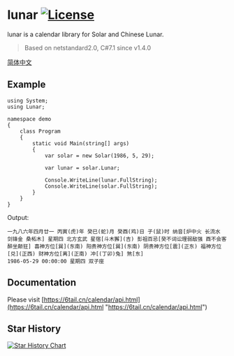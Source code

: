 # lunar [![License](https://img.shields.io/badge/license-MIT-4EB1BA.svg?style=flat-square)](https://github.com/6tail/lunar-csharp/blob/master/LICENSE)

lunar is a calendar library for Solar and Chinese Lunar.

> Based on netstandard2.0, C#7.1 since v1.4.0

[简体中文](https://github.com/6tail/lunar-csharp/blob/master/README.md)

## Example

    using System;
    using Lunar;

    namespace demo
    {
        class Program
        {
            static void Main(string[] args)
            {
                var solar = new Solar(1986, 5, 29);
                 
                var lunar = solar.Lunar;
                 
                Console.WriteLine(lunar.FullString);
                Console.WriteLine(solar.FullString);
            }
        }
    }

Output:

    一九八六年四月廿一 丙寅(虎)年 癸巳(蛇)月 癸酉(鸡)日 子(鼠)时 纳音[炉中火 长流水 剑锋金 桑柘木] 星期四 北方玄武 星宿[斗木獬](吉) 彭祖百忌[癸不词讼理弱敌强 酉不会客醉坐颠狂] 喜神方位[巽](东南) 阳贵神方位[巽](东南) 阴贵神方位[震](正东) 福神方位[兑](正西) 财神方位[离](正南) 冲[(丁卯)兔] 煞[东]
    1986-05-29 00:00:00 星期四 双子座

## Documentation

Please visit [https://6tail.cn/calendar/api.html](https://6tail.cn/calendar/api.html "https://6tail.cn/calendar/api.html")

## Star History

[![Star History Chart](https://api.star-history.com/svg?repos=6tail/lunar-csharp&type=Date)](https://star-history.com/#6tail/lunar-csharp&Date)
